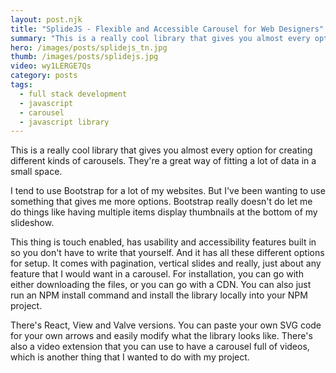 ```yaml
---
layout: post.njk
title: "SplideJS - Flexible and Accessible Carousel for Web Designers"
summary: "This is a really cool library that gives you almost every option for creating different kinds of carousels. Touch enabled, has usability and accessibility features, pagination, vertical slides and really, just about any feature that I would want in a carousel."
hero: /images/posts/splidejs_tn.jpg
thumb: /images/posts/splidejs.jpg
video: wy1LERGE7Qs
category: posts
tags:
  - full stack development
  - javascript
  - carousel
  - javascript library
---
```

This is a really cool library that gives you almost every option for creating different kinds of carousels. They're a great way of fitting a lot of data in a small space. 

I tend to use Bootstrap for a lot of my websites. But I've been wanting to use something that gives me more options. Bootstrap really doesn't do let me do things like having multiple items display thumbnails at the bottom of my slideshow.

This thing is touch enabled, has usability and accessibility features built in so you don't have to write that yourself. And it has all these different options for setup. It comes with pagination, vertical slides and really, just about any feature that I would want in a carousel. For installation, you can go with either downloading the files, or you can go with a CDN. You can also just run an NPM install command and install the library locally into your NPM project. 

There's React, View and Valve versions. You can paste your own SVG code for your own arrows and easily modify what the library looks like. There's also a video extension that you can use to have a carousel full of videos, which is another thing that I wanted to do with my project.